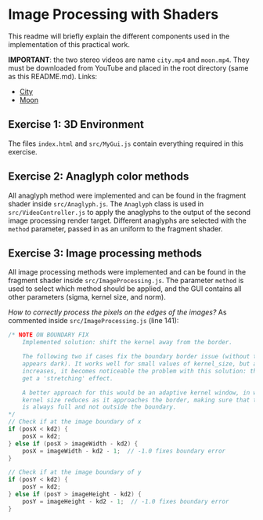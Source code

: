 # Image Processing with Shaders

This readme will briefly explain the different components used in the implementation of this practical work.

**IMPORTANT**: the two stereo videos are name `city.mp4` and `moon.mp4`. They must be downloaded from YouTube and placed in the root directory (same as this README.md). Links:
- [City](https://www.youtube.com/watch?v=fs_Uw4qL2O8)
- [Moon](https://www.youtube.com/watch?v=_FgCK6CdR8s)

## Exercise 1: 3D Environment

The files `index.html` and `src/MyGui.js` contain everything required in this exercise.

## Exercise 2: Anaglyph color methods

All anaglyph method were implemented and can be found in the fragment shader inside `src/Anaglyph.js`. The `Anaglyph` class is used in `src/VideoController.js` to apply the anaglyphs to the output of the second image processing render target. Different anaglyphs are selected with the `method` parameter, passed in as an uniform to the fragment shader.

## Exercise 3: Image processing methods

All image processing methods were implemented and can be found in the fragment shader inside `src/ImageProcessing.js`. The parameter `method` is used to select which method should be applied, and the GUI contains all other parameters (sigma, kernel size, and norm).

*How to correctly process the pixels on the edges of the images?* As commented inside `src/ImageProcessing.js` (line 141):

```c
/* NOTE ON BOUNDARY FIX
    Implemented solution: shift the kernel away from the border.

    The following two if cases fix the boundary border issue (without them, it
    appears dark). It works well for small values of kernel_size, but as it
    increases, it becomes noticeable the problem with this solution: the borders
    get a 'stretching' effect.

    A better approach for this would be an adaptive kernel window, in which the
    kernel size reduces as it approaches the border, making sure that the window
    is always full and not outside the boundary.
*/
// Check if at the image boundary of x
if (posX < kd2) {
    posX = kd2;
} else if (posX > imageWidth - kd2) {
    posX = imageWidth - kd2 - 1;  // -1.0 fixes boundary error
}

// Check if at the image boundary of y
if (posY < kd2) {
    posY = kd2;
} else if (posY > imageHeight - kd2) {
    posY = imageHeight - kd2 - 1;  // -1.0 fixes boundary error
}
```